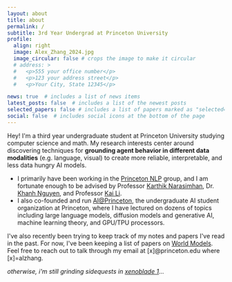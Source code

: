 ```yaml
---
layout: about
title: about
permalink: /
subtitle: 3rd Year Undergrad at Princeton University
profile:
  align: right
  image: Alex_Zhang_2024.jpg
  image_circular: false # crops the image to make it circular
  # address: >
  #   <p>555 your office number</p>
  #   <p>123 your address street</p>
  #   <p>Your City, State 12345</p>

news: true  # includes a list of news items
latest_posts: false  # includes a list of the newest posts
selected_papers: false # includes a list of papers marked as "selected={true}"
social: false  # includes social icons at the bottom of the page
---
```


Hey! I'm a third year undergraduate student at Princeton University studying computer science and math. My research interests center around discovering techniques for <b>grounding agent behavior in different data modalities</b> (e.g. language, visual) to create more reliable, interpretable, and less data hungry AI models.

<ul>
<li>I primarily have been working in the <a href="http://nlp.cs.princeton.edu/">Princeton NLP</a> group, and I am fortunate enough to be advised by Professor <a href="https://www.cs.princeton.edu/~karthikn/">Karthik Narasimhan</a>, Dr. <a href="https://machineslearner.com">Khanh Nguyen</a>, and Professor <a href="https://www.cs.princeton.edu/~li/">Kai Li</a>. 
</li>

<li>I also co-founded and run <a href="https://649ce9a71da6461d9675c00b--teal-crisp-90a2e5.netlify.app">AI@Princeton</a>, the undergraduate AI student organization at Princeton, where I have lectured on dozens of topics including large language models, diffusion models and generative AI, machine learning theory, and GPU/TPU processors. </li>

</ul>

I've also recently been trying to keep track of my notes and papers I've read in the past. For now, I've been keeping a list of papers on [World Models](https://github.com/alexzhang13/world-models-papers/). Feel free to reach out to talk through my email at [x]@princeton.edu where [x]=alzhang.

<em>otherwise, i'm still grinding sidequests in [xenoblade 1](https://en.wikipedia.org/wiki/Xenoblade_Chronicles_(video_game))... </em>